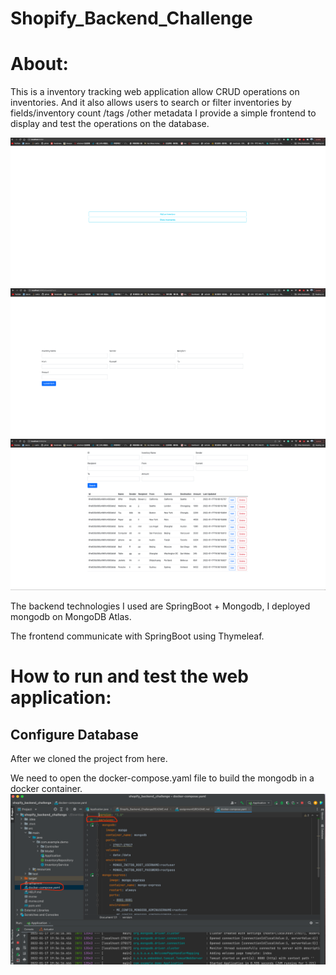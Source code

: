 # Shopify_Backend_Challenge
# About:
This is a inventory tracking web application allow CRUD 
operations on inventories. And it also allows users to
search or filter inventories by fields/inventory count
/tags /other metadata I provide a simple frontend to 
display and test the operations on the database.

![img.png](img.png)
![img_1.png](img_1.png)
![img_2.png](img_2.png)

The backend technologies I used are SpringBoot + Mongodb, 
I deployed mongodb on MongoDB Atlas.

The frontend communicate with SpringBoot using Thymeleaf.

# How to run and test the web application:


## Configure Database
After we cloned the project from here.

We need to open the docker-compose.yaml file to build the 
mongodb in a docker container.
![img_4.png](img_4.png)

